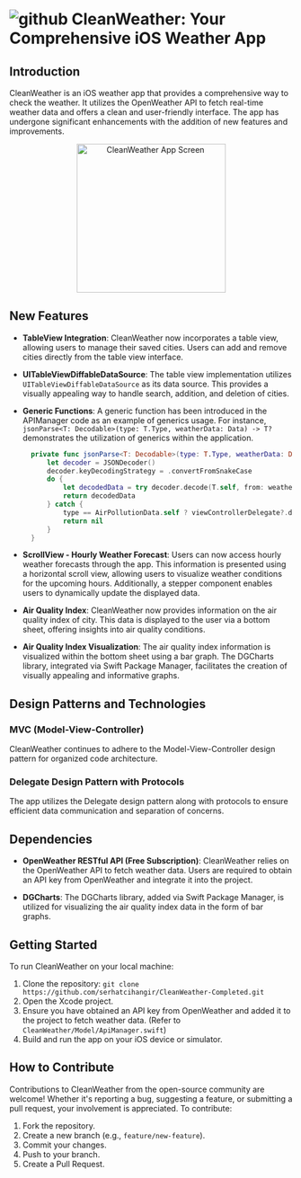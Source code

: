 # ![github](https://github.com/serhatcihangir/CleanWeather/blob/main/readmeIMGs/weather-app32.png) CleanWeather: Your Comprehensive iOS Weather App

## Introduction

CleanWeather is an iOS weather app that provides a comprehensive way to check the weather. It utilizes the OpenWeather API to fetch real-time weather data and offers a clean and user-friendly interface. The app has undergone significant enhancements with the addition of new features and improvements.

<div align="center">
  <img src="https://github.com/serhatcihangir/CleanWeather-Completed/blob/main/screenshots/CleanWeather-ScreenGif.gif" width="265" alt="CleanWeather App Screen">
</div>



## New Features

- **TableView Integration**: CleanWeather now incorporates a table view, allowing users to manage their saved cities. Users can add and remove cities directly from the table view interface.

- **UITableViewDiffableDataSource**: The table view implementation utilizes `UITableViewDiffableDataSource` as its data source. This provides a visually appealing way to handle search, addition, and deletion of cities.

- **Generic Functions**: A generic function has been introduced in the APIManager code as an example of generics usage. For instance, `jsonParse<T: Decodable>(type: T.Type, weatherData: Data) -> T?` demonstrates the utilization of generics within the application.
  ```swift
    private func jsonParse<T: Decodable>(type: T.Type, weatherData: Data) -> T? {
        let decoder = JSONDecoder()
        decoder.keyDecodingStrategy = .convertFromSnakeCase
        do {
            let decodedData = try decoder.decode(T.self, from: weatherData)
            return decodedData
        } catch {
            type == AirPollutionData.self ? viewControllerDelegate?.didFail(error: error) : tableViewDelegate?.didFail(error: error)
            return nil
        }
    }
  ```

- **ScrollView - Hourly Weather Forecast**: Users can now access hourly weather forecasts through the app. This information is presented using a horizontal scroll view, allowing users to visualize weather conditions for the upcoming hours. Additionally, a stepper component enables users to dynamically update the displayed data.

- **Air Quality Index**: CleanWeather now provides information on the air quality index of city. This data is displayed to the user via a bottom sheet, offering insights into air quality conditions.

- **Air Quality Index Visualization**: The air quality index information is visualized within the bottom sheet using a bar graph. The DGCharts library, integrated via Swift Package Manager, facilitates the creation of visually appealing and informative graphs.

## Design Patterns and Technologies

### MVC (Model-View-Controller)

CleanWeather continues to adhere to the Model-View-Controller design pattern for organized code architecture.

### Delegate Design Pattern with Protocols

The app utilizes the Delegate design pattern along with protocols to ensure efficient data communication and separation of concerns.

## Dependencies

- **OpenWeather RESTful API (Free Subscription)**: CleanWeather relies on the OpenWeather API to fetch weather data. Users are required to obtain an API key from OpenWeather and integrate it into the project.

- **DGCharts**: The DGCharts library, added via Swift Package Manager, is utilized for visualizing the air quality index data in the form of bar graphs.

## Getting Started

To run CleanWeather on your local machine:

1. Clone the repository: `git clone https://github.com/serhatcihangir/CleanWeather-Completed.git`
2. Open the Xcode project.
3. Ensure you have obtained an API key from OpenWeather and added it to the project to fetch weather data. (Refer to `CleanWeather/Model/ApiManager.swift`)
4. Build and run the app on your iOS device or simulator.

## How to Contribute

Contributions to CleanWeather from the open-source community are welcome! Whether it's reporting a bug, suggesting a feature, or submitting a pull request, your involvement is appreciated. To contribute:

1. Fork the repository.
2. Create a new branch (e.g., `feature/new-feature`).
3. Commit your changes.
4. Push to your branch.
5. Create a Pull Request.
